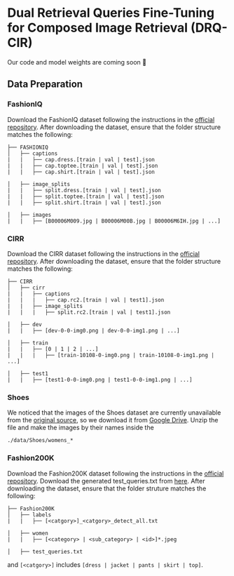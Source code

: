 # Dual Retrieval Queries Fine-Tuning for Composed Image Retrieval (DRQ-CIR)
Our code and model weights are coming soon 🚀

## Data Preparation
### FashionIQ
Download the FashionIQ dataset following the instructions in the [official repository](https://github.com/XiaoxiaoGuo/fashion-iq). After downloading the dataset, ensure that the folder structure matches the following:
```
├── FASHIONIQ
│   ├── captions
|   |   ├── cap.dress.[train | val | test].json
|   |   ├── cap.toptee.[train | val | test].json
|   |   ├── cap.shirt.[train | val | test].json

│   ├── image_splits
|   |   ├── split.dress.[train | val | test].json
|   |   ├── split.toptee.[train | val | test].json
|   |   ├── split.shirt.[train | val | test].json

│   ├── images
|   |   ├── [B00006M009.jpg | B00006M00B.jpg | B00006M6IH.jpg | ...]
```
### CIRR
Download the CIRR dataset following the instructions in the [official repository](https://github.com/Cuberick-Orion/CIRR). After downloading the dataset, ensure that the folder structure matches the following:
```
├── CIRR
│   ├── cirr
|   |   ├── captions
|   |   |   ├── cap.rc2.[train | val | test1].json
|   |   ├── image_splits
|   |   |   ├── split.rc2.[train | val | test1].json

│   ├── dev
|   |   ├── [dev-0-0-img0.png | dev-0-0-img1.png | ...]

│   ├── train
|   |   ├── [0 | 1 | 2 | ...]
|   |   |   ├── [train-10108-0-img0.png | train-10108-0-img1.png | ...]

│   ├── test1
|   |   ├── [test1-0-0-img0.png | test1-0-0-img1.png | ...]
```
### Shoes
We noticed that the images of the Shoes dataset are currently unavailable from the [original source](https://github.com/XiaoxiaoGuo/fashion-retrieval/tree/master/dataset), so we download it from [Google Drive](https://drive.google.com/file/d/18DEWXvuyp2vXHv4tAw6fcD2ehEtrvyIL/view?usp=sharing). Unzip the file and make the images by their names inside the
```
./data/Shoes/womens_*
```
### Fashion200K
Download the Fashion200K dataset following the instructions in the [official repository](https://github.com/xthan/fashion-200k). Download the generated test_queries.txt from [here](https://storage.googleapis.com/image_retrieval_css/test_queries.txt). After downloading the dataset, ensure that the folder struture matches the following:
```
├── Fashion200K
│   ├── labels
|   |   ├── [<catgory>]_<catgory>_detect_all.txt

│   ├── women
|   |   ├── [<category> | <sub_category> | <id>]*.jpeg

│   ├── test_queries.txt
```
and `[<catgory>]` includes `[dress | jacket | pants | skirt | top]`.
